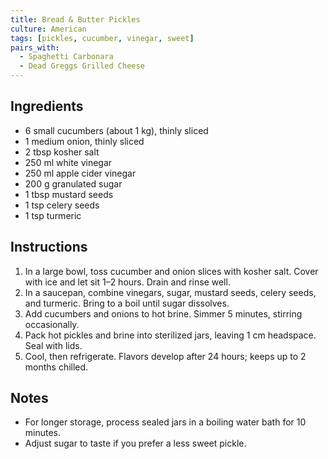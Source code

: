 ```yaml
---
title: Bread & Butter Pickles
culture: American
tags: [pickles, cucumber, vinegar, sweet]
pairs_with:
  - Spaghetti Carbonara
  - Dead Greggs Grilled Cheese
---
```


## Ingredients
- 6 small cucumbers (about 1 kg), thinly sliced
- 1 medium onion, thinly sliced
- 2 tbsp kosher salt
- 250 ml white vinegar
- 250 ml apple cider vinegar
- 200 g granulated sugar
- 1 tbsp mustard seeds
- 1 tsp celery seeds
- 1 tsp turmeric

## Instructions
1. In a large bowl, toss cucumber and onion slices with kosher salt. Cover with ice and let sit 1–2 hours. Drain and rinse well.
2. In a saucepan, combine vinegars, sugar, mustard seeds, celery seeds, and turmeric. Bring to a boil until sugar dissolves.
3. Add cucumbers and onions to hot brine. Simmer 5 minutes, stirring occasionally.
4. Pack hot pickles and brine into sterilized jars, leaving 1 cm headspace. Seal with lids.
5. Cool, then refrigerate. Flavors develop after 24 hours; keeps up to 2 months chilled.

## Notes
- For longer storage, process sealed jars in a boiling water bath for 10 minutes.  
- Adjust sugar to taste if you prefer a less sweet pickle.
